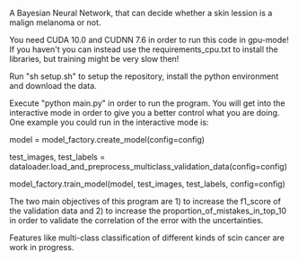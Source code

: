 A Bayesian Neural Network, that can decide whether a skin lession is a malign melanoma or not.

You need CUDA 10.0 and CUDNN 7.6 in order to run this code in gpu-mode! If you haven't you can instead use the requirements_cpu.txt to install the libraries, but training might be very slow then!

Run "sh setup.sh" to setup the repository, install the python environment and download the data.

Execute "python main.py" in order to run the program. You will get into the interactive mode in order to give you a better control what you are doing. One example you could run in the interactive mode is:

model = model_factory.create_model(config=config)

test_images, test_labels = dataloader.load_and_preprocess_multiclass_validation_data(config=config)

model_factory.train_model(model, test_images, test_labels, config=config)

The two main objectives of this program are 1) to increase the f1_score of the validation data and 2) to increase the proportion_of_mistakes_in_top_10 in order to validate the correlation of the error with the uncertainties. 

Features like multi-class classification of different kinds of scin cancer are work in progress.